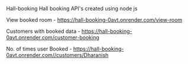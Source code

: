 Hall-booking
Hall booking API's created using node js


View booked room - https://hall-booking-0avt.onrender.com/view-room

Customers with booked data -  https://hall-booking-0avt.onrender.com/customer-booking

No. of times user Booked -  https://hall-booking-0avt.onrender.com//customers/Dharanish
